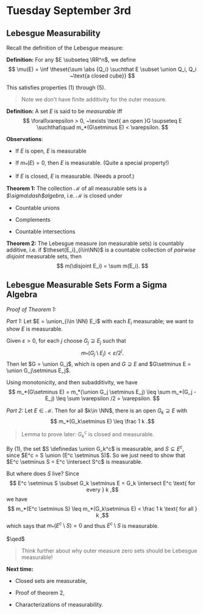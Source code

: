 # Tuesday September 3rd

## Lebesgue Measurability
Recall the definition of the Lebesgue measure:

**Definition:**
For any $E \subseteq \RR^n$, we define
$$
\mu(E) = \inf \theset{\sum \abs {Q_i} \suchthat E \subset \union Q_i, Q_i ~\text{a closed cube}}
$$

This satisfies properties (1) through (5).

> Note we don't have finite additivity for the outer measure.

**Definition:**
A set $E$ is said to be *measurable* iff
$$
\forall\varepsilon > 0, ~\exists \text{ an open }G \supseteq E  \suchthat\quad m_*(G\setminus E) < \varepsilon.
$$

**Observations**:

- If $E$ is open, $E$ is measurable

- If $m_*(E) = 0$, then $E$ is measurable. (Quite a special property!)

- If $E$ is closed, $E$ is measurable. (Needs a proof.)


**Theorem 1:**
The collection $\mathcal M$ of all measurable sets is a *$\sigma\dash$algebra*, i.e. $\mathcal M$ is closed under

- Countable unions

- Complements

- Countable intersections

**Theorem 2:**
The Lebesgue measure (on measurable sets) is countably additive, i.e. if $\theset{E_i}_{i\in\NN}$ is a countable collection of *pairwise disjoint* measurable sets, then
$$
m(\disjoint E_i) = \sum m(E_i).
$$

## Lebesgue Measurable Sets Form a Sigma Algebra

*Proof of Theorem 1:*

*Part 1:*
Let $E = \union_{i\in \NN} E_i$ with each $E_i$ measurable; we want to show $E$ is measurable. 

Given $\varepsilon > 0$, for each $j$ choose $G_j \supseteq E_j$ such that 
$$
m_*(G_j \setminus E_j) < \varepsilon /2^j
.$$ 
Then let $G = \union G_j$, which is open and $G \supseteq E$ and $G\setminus E = \union G_j\setminus E_j$. 

Using monotonicity, and then subadditivity, we have
$$
m_*(G\setminus E) =  m_*(\union G_j \setminus E_j) \leq \sum m_*(G_j - E_j) \leq \sum \varepsilon /2 = \varepsilon.
$$


*Part 2:*
Let $E \in \mathcal M$. 
Then for all $k\in \NN$, there is an open $G_k \supseteq E$ with 
$$
m_*(G_k\setminus E) \leq \frac 1 k
.$$

> Lemma to prove later: $G_k^c$ is closed and measurable.

By (1), the set $S \definedas \union G_k^c$ is measurable, and $S \subseteq E^c$, since $E^c = S \union (E^c \setminus S)$. 
So we just need to show that $E^c \setminus S = E^c \intersect S^c$ is measurable.

But where does $S$ live? 
Since 
$$
E^c \setminus S \subset G_k \setminus E = G_k \intersect E^c \text{ for every } k
,$$
we have 
$$
m_*(E^c \setminus S) \leq m_*(G_k\setminus E) < \frac 1 k \text{ for all } k
,$$ 
which says that $m_*(E^c\setminus S) = 0$ and thus $E^c \setminus S$ is measurable.

$\qed$

> Think further about why outer measure zero sets should be Lebesgue measurable!

**Next time:**

- Closed sets are measurable, 

- Proof of theorem 2, 

- Characterizations of measurability.

